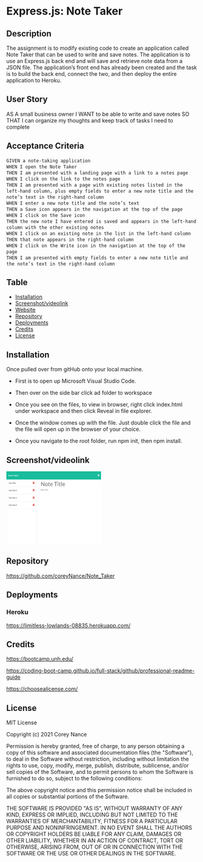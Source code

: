 # Express.js: Note Taker
 
## Description

The assignment is to modify existing code to create an application called Note Taker that can be used to write and save notes. The application is to use an Express.js back end and will save and retrieve note data from a JSON file. The application’s front end has already been created and the task is to build the back end, connect the two, and then deploy the entire application to Heroku.

## User Story


AS A small business owner
I WANT to be able to write and save notes
SO THAT I can organize my thoughts and keep track of tasks I need to complete


## Acceptance Criteria

```
GIVEN a note-taking application
WHEN I open the Note Taker
THEN I am presented with a landing page with a link to a notes page
WHEN I click on the link to the notes page
THEN I am presented with a page with existing notes listed in the left-hand column, plus empty fields to enter a new note title and the note’s text in the right-hand column
WHEN I enter a new note title and the note’s text
THEN a Save icon appears in the navigation at the top of the page
WHEN I click on the Save icon
THEN the new note I have entered is saved and appears in the left-hand column with the other existing notes
WHEN I click on an existing note in the list in the left-hand column
THEN that note appears in the right-hand column
WHEN I click on the Write icon in the navigation at the top of the page
THEN I am presented with empty fields to enter a new note title and the note’s text in the right-hand column
```

## Table

- [Installation](#installation)
- [Screenshot/videolink](#screenshot/videolink)
- [Website](#website)
- [Repository](#Repository)
- [Deployments](#Deployments)
- [Credits](#credits)
- [License](#license)

## Installation
Once pulled over from gitHub onto your local machine.
- First is to open up Microsoft Visual Studio Code.
    
- Then over on the side bar click ad folder to workspace
    
- Once you see on the files, to view in browser, right click index.html under workspace and then click Reveal in file explorer.
    
- Once the window comes up with the file. Just double click the file and the file will open up in the browser of your choice.

- Once you navigate to the root folder, run npm init, then npm install.

## Screenshot/videolink
[![Screenshot/videolink](assets\images\screenshot.png)](https://youtu.be/XtdmWqZINzY)
<br>  

## Repository
https://github.com/coreyNance/Note_Taker

## Deployments
### Heroku
https://limitless-lowlands-08835.herokuapp.com/


## Credits
https://bootcamp.unh.edu/ 
  
https://coding-boot-camp.github.io/full-stack/github/professional-readme-guide
  
https://choosealicense.com/
    




## License

MIT License

Copyright (c)  2021  Corey Nance

Permission is hereby granted, free of charge, to any person obtaining a copy
of this software and associated documentation files (the "Software"), to deal
in the Software without restriction, including without limitation the rights
to use, copy, modify, merge, publish, distribute, sublicense, and/or sell
copies of the Software, and to permit persons to whom the Software is
furnished to do so, subject to the following conditions:

The above copyright notice and this permission notice shall be included in all
copies or substantial portions of the Software.

THE SOFTWARE IS PROVIDED "AS IS", WITHOUT WARRANTY OF ANY KIND, EXPRESS OR
IMPLIED, INCLUDING BUT NOT LIMITED TO THE WARRANTIES OF MERCHANTABILITY,
FITNESS FOR A PARTICULAR PURPOSE AND NONINFRINGEMENT. IN NO EVENT SHALL THE
AUTHORS OR COPYRIGHT HOLDERS BE LIABLE FOR ANY CLAIM, DAMAGES OR OTHER
LIABILITY, WHETHER IN AN ACTION OF CONTRACT, TORT OR OTHERWISE, ARISING FROM,
OUT OF OR IN CONNECTION WITH THE SOFTWARE OR THE USE OR OTHER DEALINGS IN THE
SOFTWARE.





